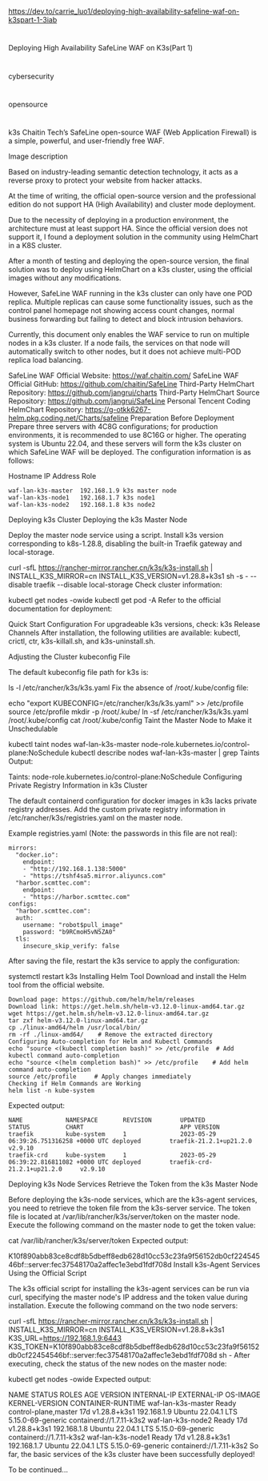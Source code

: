 
##
#
https://dev.to/carrie_luo1/deploying-high-availability-safeline-waf-on-k3spart-1-3iab
#
##

Deploying High Availability SafeLine WAF on K3s(Part 1)
#
cybersecurity
#
opensource
#
k3s
Chaitin Tech’s SafeLine open-source WAF (Web Application Firewall) is a simple, powerful, and user-friendly free WAF.

Image description

Based on industry-leading semantic detection technology, it acts as a reverse proxy to protect your website from hacker attacks.

At the time of writing, the official open-source version and the professional edition do not support HA (High Availability) and cluster mode deployment.

Due to the necessity of deploying in a production environment, the architecture must at least support HA. Since the official version does not support it, I found a deployment solution in the community using HelmChart in a K8S cluster.

After a month of testing and deploying the open-source version, the final solution was to deploy using HelmChart on a k3s cluster, using the official images without any modifications.

However, SafeLine WAF running in the k3s cluster can only have one POD replica. Multiple replicas can cause some functionality issues, such as the control panel homepage not showing access count changes, normal business forwarding but failing to detect and block intrusion behaviors.

Currently, this document only enables the WAF service to run on multiple nodes in a k3s cluster. If a node fails, the services on that node will automatically switch to other nodes, but it does not achieve multi-POD replica load balancing.

SafeLine WAF Official Website: https://waf.chaitin.com/
SafeLine WAF Official GitHub: https://github.com/chaitin/SafeLine
Third-Party HelmChart Repository: https://github.com/jangrui/charts
Third-Party HelmChart Source Repository: https://github.com/jangrui/SafeLine
Personal Tencent Coding HelmChart Repository: https://g-otkk6267-helm.pkg.coding.net/Charts/safeline
Preparation Before Deployment
Prepare three servers with 4C8G configurations;
for production environments, it is recommended to use 8C16G or higher.
The operating system is Ubuntu 22.04, and these servers will form the k3s cluster on which SafeLine WAF will be deployed. The configuration information is as follows:

Hostname	IP Address	Role
```
waf-lan-k3s-master	192.168.1.9	k3s master node
waf-lan-k3s-node1	192.168.1.7	k3s node1
waf-lan-k3s-node2	192.168.1.8	k3s node2
```
Deploying k3s Cluster
Deploying the k3s Master Node

Deploy the master node service using a script.
Install k3s version corresponding to k8s-1.28.8, disabling the built-in Traefik gateway and local-storage.

curl -sfL https://rancher-mirror.rancher.cn/k3s/k3s-install.sh | INSTALL_K3S_MIRROR=cn INSTALL_K3S_VERSION=v1.28.8+k3s1 sh -s - --disable traefik --disable local-storage
Check cluster information:

kubectl get nodes -owide
kubectl get pod -A
Refer to the official documentation for deployment:

Quick Start
Configuration
For upgradeable k3s versions, check: k3s Release Channels
After installation, the following utilities are available: kubectl, crictl, ctr, k3s-killall.sh, and k3s-uninstall.sh.

Adjusting the Cluster kubeconfig File

The default kubeconfig file path for k3s is:

ls -l /etc/rancher/k3s/k3s.yaml
Fix the absence of /root/.kube/config file:

echo "export KUBECONFIG=/etc/rancher/k3s/k3s.yaml" >> /etc/profile
source /etc/profile
mkdir -p /root/.kube/
ln -sf /etc/rancher/k3s/k3s.yaml /root/.kube/config
cat /root/.kube/config
Taint the Master Node to Make it Unschedulable

kubectl taint nodes waf-lan-k3s-master node-role.kubernetes.io/control-plane:NoSchedule
kubectl describe nodes waf-lan-k3s-master | grep Taints
Output:

Taints:             node-role.kubernetes.io/control-plane:NoSchedule
Configuring Private Registry Information in k3s Cluster

The default containerd configuration for docker images in k3s lacks private registry addresses. Add the custom private registry information in /etc/rancher/k3s/registries.yaml on the master node.

Example registries.yaml (Note: the passwords in this file are not real):
```
mirrors:
  "docker.io":
    endpoint:
    - "http://192.168.1.138:5000"
    - "https://tshf4sa5.mirror.aliyuncs.com"
  "harbor.scmttec.com":
    endpoint:
    - "https://harbor.scmttec.com"
configs:
  "harbor.scmttec.com":
  auth:
    username: "robot$pull_image"
    password: "b9RCmoH5vN5ZA0"
  tls:
    insecure_skip_verify: false
```

After saving the file, restart the k3s service to apply the configuration:

systemctl restart k3s
Installing Helm Tool
Download and install the Helm tool from the official website.
```
Download page: https://github.com/helm/helm/releases
Download link: https://get.helm.sh/helm-v3.12.0-linux-amd64.tar.gz
wget https://get.helm.sh/helm-v3.12.0-linux-amd64.tar.gz
tar zxf helm-v3.12.0-linux-amd64.tar.gz
cp ./linux-amd64/helm /usr/local/bin/
rm -rf ./linux-amd64/    # Remove the extracted directory
Configuring Auto-completion for Helm and Kubectl Commands
echo "source <(kubectl completion bash)" >> /etc/profile  # Add kubectl command auto-completion
echo "source <(helm completion bash)" >> /etc/profile    # Add helm command auto-completion
source /etc/profile     # Apply changes immediately
Checking if Helm Commands are Working
helm list -n kube-system
```
Expected output:
```
NAME            NAMESPACE       REVISION        UPDATED                                 STATUS          CHART                           APP VERSION
traefik         kube-system     1               2023-05-29 06:39:26.751316258 +0000 UTC deployed        traefik-21.2.1+up21.2.0         v2.9.10
traefik-crd     kube-system     1               2023-05-29 06:39:22.816811082 +0000 UTC deployed        traefik-crd-21.2.1+up21.2.0     v2.9.10
```

Deploying k3s Node Services
Retrieve the Token from the k3s Master Node

Before deploying the k3s-node services, which are the k3s-agent services, you need to retrieve the token file from the k3s-server service. The token file is located at /var/lib/rancher/k3s/server/token on the master node. Execute the following command on the master node to get the token value:

cat /var/lib/rancher/k3s/server/token
Expected output:

K10f890abb83ce8cdf8b5dbeff8edb628d10cc53c23fa9f56152db0cf22454546bf::server:fec37548170a2affec1e3ebd1fdf708d
Install k3s-Agent Services Using the Official Script

The k3s official script for installing the k3s-agent services can be run via curl, specifying the master node's IP address and the token value during installation. Execute the following command on the two node servers:

curl -sfL https://rancher-mirror.rancher.cn/k3s/k3s-install.sh | INSTALL_K3S_MIRROR=cn INSTALL_K3S_VERSION=v1.28.8+k3s1 K3S_URL=https://192.168.1.9:6443 K3S_TOKEN=K10f890abb83ce8cdf8b5dbeff8edb628d10cc53c23fa9f56152db0cf22454546bf::server:fec37548170a2affec1e3ebd1fdf708d sh -
After executing, check the status of the new nodes on the master node:

kubectl get nodes -owide
Expected output:

NAME                 STATUS   ROLES                  AGE   VERSION        INTERNAL-IP   EXTERNAL-IP   OS-IMAGE             KERNEL-VERSION      CONTAINER-RUNTIME
waf-lan-k3s-master   Ready    control-plane,master   17d   v1.28.8+k3s1   192.168.1.9   <none>        Ubuntu 22.04.1 LTS   5.15.0-69-generic   containerd://1.7.11-k3s2
waf-lan-k3s-node2    Ready    <none>                 17d   v1.28.8+k3s1   192.168.1.8   <none>        Ubuntu 22.04.1 LTS   5.15.0-69-generic   containerd://1.7.11-k3s2
waf-lan-k3s-node1    Ready    <none>                 17d   v1.28.8+k3s1   192.168.1.7   <none>        Ubuntu 22.04.1 LTS   5.15.0-69-generic   containerd://1.7.11-k3s2
So far, the basic services of the k3s cluster have been successfully deployed!

To be continued...
